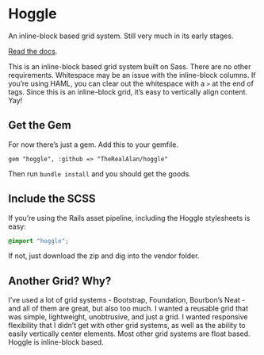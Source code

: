 # Hoggle

An inline-block based grid system. Still very much in its early stages.

[Read the docs](https://github.com/TheRealAlan/hoggle-docs).

This is an inline-block based grid system built on Sass. There are no other requirements. Whitespace may be an issue with the inline-block columns. If you’re using HAML, you can clear out the whitespace with a `>` at the end of tags. Since this is an inline-block grid, it’s easy to vertically align content. Yay!

## Get the Gem

For now there’s just a gem. Add this to your gemfile.

```
gem "hoggle", :github => "TheRealAlan/hoggle"
```

Then run `bundle install` and you should get the goods.

## Include the SCSS

If you’re using the Rails asset pipeline, including the Hoggle stylesheets is easy:

``` scss
@import "hoggle";
```

If not, just download the zip and dig into the vendor folder.

## Another Grid? Why?

I’ve used a lot of grid systems - Bootstrap, Foundation, Bourbon’s Neat - and all of them are great, but also too much. I wanted a reusable grid that was simple, lightweight, unobtrusive, and just a grid. I wanted responsive flexibility that I didn’t get with other grid systems, as well as the ability to easily vertically center elements. Most other grid systems are float based. Hoggle is inline-block based.